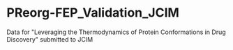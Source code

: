 # PReorg-FEP_Validation_JCIM
Data for "Leveraging the Thermodynamics of Protein Conformations in Drug Discovery" submitted to JCIM
